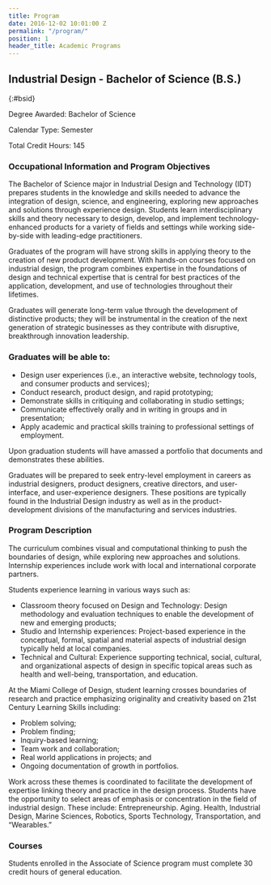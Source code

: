 ```yaml
---
title: Program
date: 2016-12-02 10:01:00 Z
permalink: "/program/"
position: 1
header_title: Academic Programs
---
```


## Industrial Design - Bachelor of Science (B.S.)
{:#bsid}

Degree Awarded: Bachelor of Science

Calendar Type: Semester

Total Credit Hours: 145

### Occupational Information and Program Objectives

The Bachelor of Science major in Industrial Design and Technology (IDT) prepares students in the knowledge and skills needed to advance the integration of design, science, and engineering, exploring new approaches and solutions through experience design. Students learn interdisciplinary skills and theory necessary to design, develop, and implement technology-enhanced products for a variety of fields and settings while working side-by-side with leading-edge practitioners.

Graduates of the program will have strong skills in applying theory to the creation of new product development. With hands-on courses focused on industrial design, the program combines expertise in the foundations of design and technical expertise that is central for best practices of the application, development, and use of technologies throughout their lifetimes.

Graduates will generate long-term value through the development of distinctive products; they will be instrumental in the creation of the next generation of strategic businesses as they contribute with disruptive, breakthrough innovation leadership.

### Graduates will be able to:

* Design user experiences (i.e., an interactive website, technology tools, and consumer products and services);
* Conduct research, product design, and rapid prototyping;
* Demonstrate skills in critiquing and collaborating in studio settings;
* Communicate effectively orally and in writing in groups and in presentation;
* Apply academic and practical skills training to professional settings of employment.

Upon graduation students will have amassed a portfolio that documents and demonstrates these abilities.

Graduates will be prepared to seek entry-level employment in careers as industrial designers, product designers, creative directors, and user-interface, and user-experience designers. These positions are typically found in the Industrial Design industry as well as in the product-development divisions of the manufacturing and services industries.

### Program Description

The curriculum combines visual and computational thinking to push the boundaries of design, while exploring new approaches and solutions. Internship experiences include work with local and international corporate partners.

Students experience learning in various ways such as: 

* Classroom theory focused on Design and Technology: Design methodology and evaluation techniques to enable the development of new and emerging products;
* Studio and Internship experiences: Project-based experience in the conceptual, formal, spatial and material aspects of industrial design typically held at local companies.
* Technical and Cultural: Experience supporting technical, social, cultural, and organizational aspects of design in specific topical areas such as health and well-being, transportation, and education.

At the Miami College of Design, student learning crosses boundaries of research and practice emphasizing originality and creativity based on 21st Century Learning Skills including: 


* Problem solving;
* Problem finding;
* Inquiry-based learning;
* Team work and collaboration;
* Real world applications in projects; and
* Ongoing documentation of growth in portfolios.

Work across these themes is coordinated to facilitate the development of expertise linking theory and practice in the design process. Students have the opportunity to select areas of emphasis or concentration in the field of industrial design. These include: Entrepreneurship. Aging. Health, Industrial Design, Marine Sciences, Robotics, Sports Technology, Transportation, and “Wearables.”

### Courses

Students enrolled in the Associate of Science program must complete 30 credit hours of general education.

